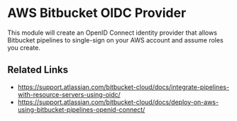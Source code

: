 # AWS Bitbucket OIDC Provider

This module will create an OpenID Connect identity provider that allows Bitbucket
pipelines to single-sign on your AWS account and assume roles you create. 

## Related Links
 - https://support.atlassian.com/bitbucket-cloud/docs/integrate-pipelines-with-resource-servers-using-oidc/
 - https://support.atlassian.com/bitbucket-cloud/docs/deploy-on-aws-using-bitbucket-pipelines-openid-connect/

